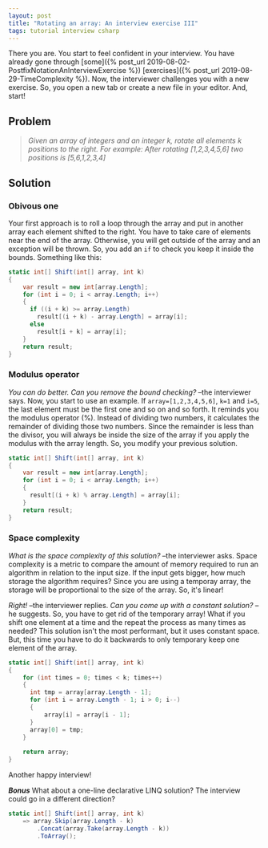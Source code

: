 ```yaml
---
layout: post
title: "Rotating an array: An interview exercise III"
tags: tutorial interview csharp
---
```


There you are. You start to feel confident in your interview. You have already gone through [some]({% post_url 2019-08-02-PostfixNotationAnInterviewExercise %}) [exercises]({% post_url 2019-08-29-TimeComplexity %}). Now, the interviewer challenges you with a new exercise. So, you open a new tab or create a new file in your editor. And, start!

## Problem

> _Given an array of integers and an integer k, rotate all elements k positions to the right. For example: After rotating [1,2,3,4,5,6] two positions is [5,6,1,2,3,4]_

## Solution

### Obivous one

Your first approach is to roll a loop through the array and put in another array each element shifted to the right. You have to take care of elements near the end of the array. Otherwise, you will get outside of the array and an exception will be thrown. So, you add an `if` to check you keep it inside the bounds. Something like this:

```csharp
static int[] Shift(int[] array, int k)
{
    var result = new int[array.Length];
    for (int i = 0; i < array.Length; i++)
    {
      if ((i + k) >= array.Length)
        result[(i + k) - array.Length] = array[i];
      else
        result[i + k] = array[i];
    }
    return result;
}
```

### Modulus operator

_You can do better. Can you remove the bound checking?_ –the interviewer says. Now, you start to use an example. If `array=[1,2,3,4,5,6]`, `k=1` and `i=5`, the last element must be the first one and so on and so forth. It reminds you the modulus operator (%). Instead of dividing two numbers, it calculates the remainder of dividing those two numbers. Since the remainder is less than the divisor, you will always be inside the size of the array if you apply the modulus with the array length. So, you modify your previous solution.

```csharp
static int[] Shift(int[] array, int k)
{
    var result = new int[array.Length];
    for (int i = 0; i < array.Length; i++)
    {
      result[(i + k) % array.Length] = array[i];
    }
    return result;
}
```

### Space complexity

_What is the space complexity of this solution?_ –the interviewer asks. Space complexity is a metric to compare the amount of memory required to run an algorithm in relation to the input size. If the input gets bigger, how much storage the algorithm requires? Since you are using a temporay array, the storage will be proportional to the size of the array. So, it's linear!

_Right!_ –the interviewer replies. _Can you come up with a constant solution?_ –he suggests. So, you have to get rid of the temporary array! What if you shift one element at a time and the repeat the process as many times as needed? This solution isn't the most performant, but it uses constant space. But, this time you have to do it backwards to only temporary keep one element of the array.

```csharp
static int[] Shift(int[] array, int k)
{ 
    for (int times = 0; times < k; times++)
    {
      int tmp = array[array.Length - 1];
      for (int i = array.Length - 1; i > 0; i--)
      {
          array[i] = array[i - 1];
      }
      array[0] = tmp;
    }
        
    return array;
}
```

Another happy interview!

_**Bonus**_ What about a one-line declarative LINQ solution? The interview could go in a different direction?

```csharp
static int[] Shift(int[] array, int k)
    => array.Skip(array.Length - k)
        .Concat(array.Take(array.Length - k))
        .ToArray();
```

